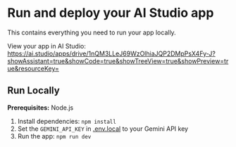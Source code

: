 # Run and deploy your AI Studio app

This contains everything you need to run your app locally.

View your app in AI Studio: https://ai.studio/apps/drive/1nQM3LLeJ69WzOlhiaJQP2DMpPsX4Fy-J?showAssistant=true&showCode=true&showTreeView=true&showPreview=true&resourceKey=

## Run Locally

**Prerequisites:**  Node.js


1. Install dependencies:
   `npm install`
2. Set the `GEMINI_API_KEY` in [.env.local](.env.local) to your Gemini API key
3. Run the app:
   `npm run dev`
